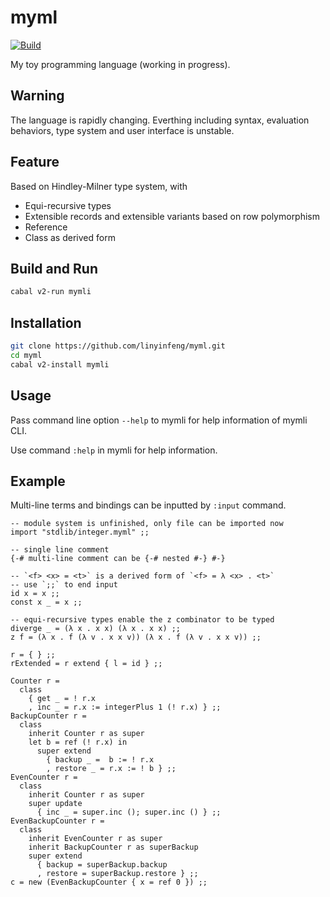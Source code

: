 # myml

[![Build](https://github.com/linyinfeng/myml/workflows/Build/badge.svg)](https://github.com/linyinfeng/myml/actions?query=workflow:Build+branch:master)

My toy programming language (working in progress).

## Warning

The language is rapidly changing. Everthing including syntax, evaluation behaviors, type system and user interface is unstable.

## Feature

Based on Hindley-Milner type system, with

* Equi-recursive types
* Extensible records and extensible variants based on row polymorphism
* Reference
* Class as derived form

## Build and Run

```bash
cabal v2-run mymli
```

## Installation

```bash
git clone https://github.com/linyinfeng/myml.git
cd myml
cabal v2-install mymli
```

## Usage

Pass command line option `--help` to mymli for help information of mymli CLI.

Use command `:help` in mymli for help information.

## Example

Multi-line terms and bindings can be inputted by `:input` command.

```text
-- module system is unfinished, only file can be imported now
import "stdlib/integer.myml" ;;

-- single line comment
{-# multi-line comment can be {-# nested #-} #-}

-- `<f> <x> = <t>` is a derived form of `<f> = λ <x> . <t>`
-- use `;;` to end input
id x = x ;;
const x _ = x ;;

-- equi-recursive types enable the z combinator to be typed
diverge _ = (λ x . x x) (λ x . x x) ;;
z f = (λ x . f (λ v . x x v)) (λ x . f (λ v . x x v)) ;;

r = { } ;;
rExtended = r extend { l = id } ;;

Counter r =
  class
    { get _ = ! r.x
    , inc _ = r.x := integerPlus 1 (! r.x) } ;;
BackupCounter r =
  class
    inherit Counter r as super
    let b = ref (! r.x) in
      super extend
        { backup _ =  b := ! r.x
        , restore _ = r.x := ! b } ;;
EvenCounter r =
  class
    inherit Counter r as super
    super update
      { inc _ = super.inc (); super.inc () } ;;
EvenBackupCounter r =
  class
    inherit EvenCounter r as super
    inherit BackupCounter r as superBackup
    super extend
      { backup = superBackup.backup
      , restore = superBackup.restore } ;;
c = new (EvenBackupCounter { x = ref 0 }) ;;
```
